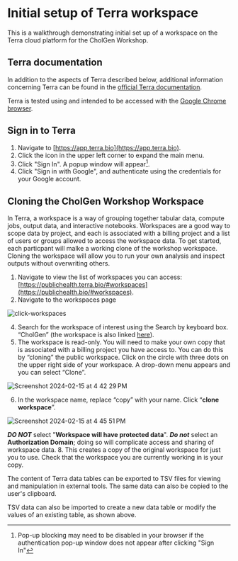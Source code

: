 # Initial setup of Terra workspace

This is a walkthrough demonstrating initial set up of a workspace on the Terra cloud platform for the CholGen Workshop.

## Terra documentation

In addition to the aspects of Terra described below, additional information concerning Terra can be found in the [official Terra documentation](https://support.terra.bio/hc/en-us/categories/360001399872).

Terra is tested using and intended to be accessed with the [Google Chrome browser](https://www.google.com/chrome/).

## Sign in to Terra 

1. Navigate to [https://app.terra.bio](https://app.terra.bio).
2. Click the icon in the upper left corner to expand the main menu.
3. Click "Sign In". A popup window will appear[^1]. 
4. Click "Sign in with Google", and authenticate using the credentials for your Google account.

[^1]: Pop-up blocking may need to be disabled in your browser if the authentication pop-up window does not appear after clicking "Sign In"

## Cloning the CholGen Workshop Workspace

In Terra, a workspace is a way of grouping together tabular data, compute jobs, output data, and interactive notebooks. 
Workspaces are a good way to scope data by project, and each is associated with a billing project and a list of users or groups allowed to access the workspace data.
To get started, each particpant will malke a working clone of the workshop workspace. Cloning the workspace will allow you to run your own analysis and inspect outputs without overwriting others. 


1. Navigate to view the list of workspaces you can access: [https://publichealth.terra.bio/#workspaces](https://publichealth.bio/#workspaces).
2. Navigate to the workspaces page
   
![click-workspaces](https://github.com/CholGen/CholGen-Workshop-2024/assets/63110916/85add471-359e-4a4a-bd8c-fb56c4280ff4)

4. Search for the workspace of interest using the Search by keyboard box. “CholGen” (the workspace is also linked [here](https://publichealth.terra.bio/#workspaces/gates-pgs-africacdc/CholGen_Workshop_Feb2024)).
5. The workspace is read-only. You will need to make your own copy that is associated with a billing project you have access to. You can do this by “cloning” the public workspace. Click on the circle with three dots on the upper right side of your workspace. A drop-down menu appears and you can select “Clone”.

![Screenshot 2024-02-15 at 4 42 29 PM](https://github.com/CholGen/CholGen-Workshop-2024/assets/63110916/b8dc34e3-1b35-4e99-b515-161f159fef2b)

6. In the workspace name, replace “copy” with your name. Click “**clone workspace**”.
   
![Screenshot 2024-02-15 at 4 45 51 PM](https://github.com/CholGen/CholGen-Workshop-2024/assets/63110916/7104473b-96d3-4b5d-8133-ea4c6179cb7f)

**_DO NOT_** select "**Workspace will have protected data**". **_Do not_** select an **Authorization Domain**; doing so will complicate access and sharing of workspace data.
8. This creates a copy of the original workspace for just you to use. Check that the workspace you are currently working in is your copy. 



The content of Terra data tables can be exported to TSV files for viewing and manipulation in external tools. 
The same data can also be copied to the user's clipboard.

TSV data can also be imported to create a new data table or modify the values of an existing table, as shown above.

